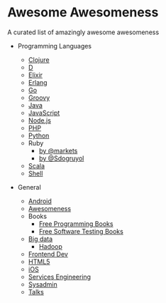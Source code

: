 # Awesome Awesomeness

A curated list of amazingly awesome awesomeness

- Programming Languages
	- [Clojure](https://github.com/razum2um/awesome-clojure)
	- [D](https://github.com/zhaopuming/awesome-d)
	- [Elixir](https://github.com/h4cc/awesome-elixir)
	- [Erlang](https://github.com/0xAX/erlang-bookmarks)
	- [Go](https://github.com/avelino/awesome-go)
	- [Groovy](https://github.com/kdabir/awesome-groovy)
	- [Java](https://github.com/akullpp/awesome-java)
	- [JavaScript](https://github.com/sorrycc/awesome-javascript)
	- [Node.js](https://github.com/vndmtrx/awesome-nodejs)
	- [PHP](https://github.com/ziadoz/awesome-php)
	- [Python](https://github.com/vinta/awesome-python)
	- Ruby
		- [by @markets](https://github.com/markets/awesome-ruby)
		- [by @Sdogruyol](https://github.com/Sdogruyol/awesome-ruby)
	- [Scala](https://github.com/lauris/awesome-scala)
	- [Shell](https://github.com/alebcay/awesome-shell)

- General
	- [Android](https://github.com/JStumpp/awesome-android)
	- [Awesomeness](https://github.com/bayandin/awesome-awesomeness)
	- Books
		- [Free Programming Books](https://github.com/vhf/free-programming-books)
		- [Free Software Testing Books](https://github.com/ligurio/free-software-testing-books)
	- [Big data](https://github.com/onurakpolat/awesome-bigdata)
		- [Hadoop](https://github.com/youngwookim/awesome-hadoop)
	- [Frontend Dev](https://github.com/dypsilon/frontend-dev-bookmarks)
	- [HTML5](https://github.com/diegocard/awesome-html5)
	- [iOS](https://github.com/vsouza/awesome-ios)
	- [Services Engineering](https://github.com/mmcgrana/services-engineering)
	- [Sysadmin](https://github.com/kahun/awesome-sysadmin)
	- [Talks](https://github.com/JanVanRyswyck/awesome-talks)
